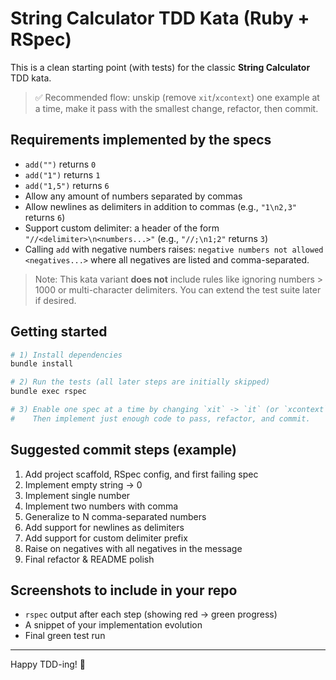 # String Calculator TDD Kata (Ruby + RSpec)

This is a clean starting point (with tests) for the classic **String Calculator** TDD kata.

> ✅ Recommended flow: unskip (remove `xit`/`xcontext`) one example at a time, make it pass with the smallest change, refactor, then commit.

## Requirements implemented by the specs
- `add("")` returns `0`
- `add("1")` returns `1`
- `add("1,5")` returns `6`
- Allow any amount of numbers separated by commas
- Allow newlines as delimiters in addition to commas (e.g., `"1\n2,3"` returns `6`)
- Support custom delimiter: a header of the form `"//<delimiter>\n<numbers...>"` (e.g., `"//;\n1;2"` returns `3`)
- Calling `add` with negative numbers raises: `negative numbers not allowed <negatives...>` where all negatives are listed and comma-separated.

> Note: This kata variant **does not** include rules like ignoring numbers > 1000 or multi-character delimiters. You can extend the test suite later if desired.

## Getting started

```bash
# 1) Install dependencies
bundle install

# 2) Run the tests (all later steps are initially skipped)
bundle exec rspec

# 3) Enable one spec at a time by changing `xit` -> `it` (or `xcontext` -> `context`)
#    Then implement just enough code to pass, refactor, and commit.
```

## Suggested commit steps (example)
1. Add project scaffold, RSpec config, and first failing spec
2. Implement empty string -> 0
3. Implement single number
4. Implement two numbers with comma
5. Generalize to N comma-separated numbers
6. Add support for newlines as delimiters
7. Add support for custom delimiter prefix
8. Raise on negatives with all negatives in the message
9. Final refactor & README polish

## Screenshots to include in your repo
- `rspec` output after each step (showing red -> green progress)
- A snippet of your implementation evolution
- Final green test run

---

Happy TDD-ing! 🚀
